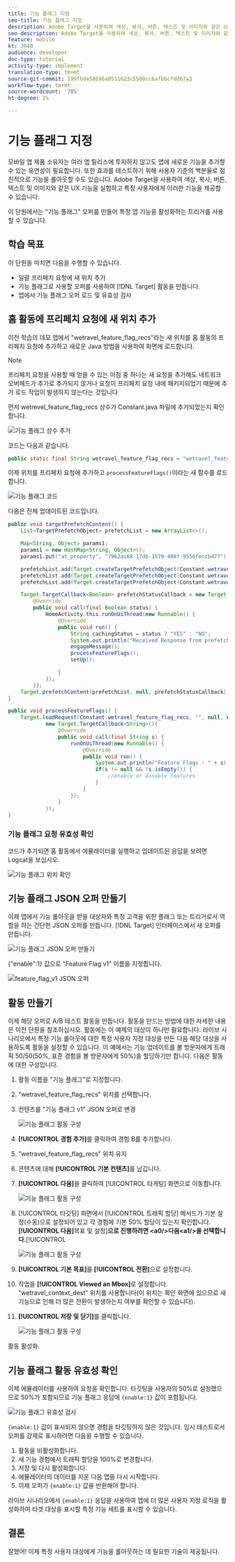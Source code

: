 ```yaml
---
title: 기능 플래그 지정
seo-title: 기능 플래그 지정
description: Adobe Target을 사용하여 색상, 복사, 버튼, 텍스트 및 이미지와 같은 UX 기능을 실험하고 특정 사용자에게 이러한 기능을 제공할 수 있습니다.
seo-description: Adobe Target을 사용하여 색상, 복사, 버튼, 텍스트 및 이미지와 같은 UX 기능을 실험하고 특정 사용자에게 이러한 기능을 제공할 수 있습니다.
feature: mobile
kt: 3040
audience: developer
doc-type: tutorial
activity-type: implement
translation-type: tm+mt
source-git-commit: 199fbde58696a0511623c5500cc6afbbcfdd67a3
workflow-type: tm+mt
source-wordcount: '785'
ht-degree: 1%

---
```



# 기능 플래그 지정

모바일 앱 제품 소유자는 여러 앱 릴리스에 투자하지 않고도 앱에 새로운 기능을 추가할 수 있는 유연성이 필요합니다. 또한 효과를 테스트하기 위해 사용자 기준의 백분율로 점진적으로 기능을 롤아웃할 수도 있습니다. Adobe Target을 사용하여 색상, 복사, 버튼, 텍스트 및 이미지와 같은 UX 기능을 실험하고 특정 사용자에게 이러한 기능을 제공할 수 있습니다.

이 단원에서는 &quot;기능 플래그&quot; 오퍼를 만들어 특정 앱 기능을 활성화하는 트리거를 사용할 수 있습니다.

## 학습 목표

이 단원을 마치면 다음을 수행할 수 있습니다.

* 일괄 프리페치 요청에 새 위치 추가
* 기능 플래그로 사용할 오퍼를 사용하여 [!DNL Target] 활동을 만듭니다.
* 앱에서 기능 플래그 오퍼 로드 및 유효성 검사

## 홈 활동에 프리페치 요청에 새 위치 추가

이전 학습의 데모 앱에서 &quot;wetravel_feature_flag_recs&quot;라는 새 위치를 홈 활동의 프리페치 요청에 추가하고 새로운 Java 방법을 사용하여 화면에 로드합니다.

>[!NOTE]
>
>프리페치 요청을 사용할 때 얻을 수 있는 이점 중 하나는 새 요청을 추가해도 네트워크 오버헤드가 추가로 추가되지 않거나 요청이 프리페치 요청 내에 패키지되었기 때문에 추가 로드 작업이 발생하지 않는다는 것입니다

먼저 wetrevel_feature_flag_recs 상수가 Constant.java 파일에 추가되었는지 확인합니다.

![기능 플래그 상수 추가](assets/feature_flag_constant.jpg)

코드는 다음과 같습니다.

```java
public static final String wetravel_feature_flag_recs = "wetravel_feature_flag_recs";
```

이제 위치를 프리페치 요청에 추가하고 `processFeatureFlags()`이라는 새 함수를 로드합니다.

![기능 플래그 코드](assets/feature_flag_code.jpg)

다음은 전체 업데이트된 코드입니다.

```java
public void targetPrefetchContent() {
    List<TargetPrefetchObject> prefetchList = new ArrayList<>();

    Map<String, Object> params1;
    params1 = new HashMap<String, Object>();
    params1.put("at_property", "7962ac68-17db-1579-408f-9556feccb477");

    prefetchList.add(Target.createTargetPrefetchObject(Constant.wetravel_engage_home, params1));
    prefetchList.add(Target.createTargetPrefetchObject(Constant.wetravel_engage_search, params1));
    prefetchList.add(Target.createTargetPrefetchObject(Constant.wetravel_feature_flag_recs, params1));

    Target.TargetCallback<Boolean> prefetchStatusCallback = new Target.TargetCallback<Boolean>() {
        @Override
        public void call(final Boolean status) {
            HomeActivity.this.runOnUiThread(new Runnable() {
                @Override
                public void run() {
                    String cachingStatus = status ? "YES" : "NO";
                    System.out.println("Received Response from prefetch : " + cachingStatus);
                    engageMessage();
                    processFeatureFlags();
                    setUp();

                }
            });
        }};
    Target.prefetchContent(prefetchList, null, prefetchStatusCallback);
}

public void processFeatureFlags() {
    Target.loadRequest(Constant.wetravel_feature_flag_recs, "", null, null, null,
            new Target.TargetCallback<String>(){
                @Override
                public void call(final String s) {
                    runOnUiThread(new Runnable() {
                        @Override
                        public void run() {
                            System.out.println("Feature Flags : " + s);
                            if(s != null && !s.isEmpty()) {
                                //enable or disable features
                            }
                        }
                    });
                }
            });
}
```

### 기능 플래그 요청 유효성 확인

코드가 추가되면 홈 활동에서 에뮬레이터를 실행하고 업데이트된 응답을 보려면 Logcat을 보십시오.

![기능 플래그 위치 확인](assets/feature_flag_code_logcat.jpg)

## 기능 플래그 JSON 오퍼 만들기

이제 앱에서 기능 롤아웃을 받을 대상자와 특정 고객을 위한 플래그 또는 트리거로서 역할을 하는 간단한 JSON 오퍼를 만듭니다. [!DNL Target] 인터페이스에서 새 오퍼를 만듭니다.

![기능 플래그 JSON 오퍼 만들기](assets/feature_flag_json_offer.jpg)

{&quot;enable&quot;:1} 값으로 &quot;Feature Flag v1&quot; 이름을 지정합니다.

![feature_flag_v1 JSON 오퍼](assets/feature_flag_json_name.jpg)

## 활동 만들기

이제 해당 오퍼로 A/B 테스트 활동을 만듭니다. 활동을 만드는 방법에 대한 자세한 내용은 이전 단원을 참조하십시오. 활동에는 이 예제의 대상이 하나만 필요합니다. 라이브 시나리오에서 특정 기능 롤아웃에 대한 특정 사용자 지정 대상을 만든 다음 해당 대상을 사용하도록 활동을 설정할 수 있습니다. 이 예에서는 기능 업데이트를 볼 방문자에게 트래픽 50/50(50%, 표준 경험을 볼 방문자에게 50%)을 할당하기만 합니다. 다음은 활동에 대한 구성입니다.

1. 활동 이름을 &quot;기능 플래그&quot;로 지정합니다.
1. &quot;wetravel_feature_flag_recs&quot; 위치를 선택합니다.
1. 컨텐츠를 &quot;기능 플래그 v1&quot; JSON 오퍼로 변경

   ![기능 플래그 활동 구성](assets/feature_flag_activity.jpg)

1. **[!UICONTROL 경험 추가]**&#x200B;를 클릭하여 경험 B를 추가합니다.
1. &quot;wetravel_feature_flag_recs&quot; 위치 유지
1. 콘텐츠에 대해 **[!UICONTROL 기본 컨텐츠]**&#x200B;를 남깁니다.
1. **[!UICONTROL 다음]**&#x200B;을 클릭하여 [!UICONTROL 타게팅] 화면으로 이동합니다.

   ![기능 플래그 활동 구성](assets/feature_flag_activity_2.jpg)

1. [!UICONTROL 타깃팅] 화면에서 [!UICONTROL 트래픽 할당] 메서드가 기본 설정(수동)으로 설정되어 있고 각 경험에 기본 50% 할당이 있는지 확인합니다. **[!UICONTROL 다음]**&#x200B;목표 및 설정&#x200B;]**으로 진행하려면 &lt;a0/>다음&lt;a1/>을 선택합니다.**[!UICONTROL 

   ![기능 플래그 활동 구성](assets/feature_flag_activity_3.jpg)

1. **[!UICONTROL 기본 목표]**&#x200B;를 **[!UICONTROL 전환]**&#x200B;으로 설정합니다.
1. 작업을 **[!UICONTROL Viewed an Mbox]**&#x200B;로 설정합니다. &quot;wetravel_context_dest&quot; 위치를 사용합니다(이 위치는 확인 화면에 있으므로 새 기능으로 인해 더 많은 전환이 발생하는지 여부를 확인할 수 있습니다).
1. **[!UICONTROL 저장 및 닫기]**&#x200B;를 클릭합니다.

   ![기능 플래그 활동 구성](assets/feature_flag_activity_4.jpg)

활동 활성화.

## 기능 플래그 활동 유효성 확인

이제 에뮬레이터를 사용하여 요청을 확인합니다. 타깃팅을 사용자의 50%로 설정했으므로 50%가 포함되므로 기능 플래그 응답에 `{enable:1}` 값이 포함됩니다.

![기능 플래그 유효성 검사](assets/feature_flag_validation.jpg)

`{enable:1}` 값이 표시되지 않으면 경험을 타깃팅하지 않은 것입니다. 임시 테스트로서 오퍼를 강제로 표시하려면 다음을 수행할 수 있습니다.

1. 활동을 비활성화합니다.
1. 새 기능 경험에서 트래픽 할당을 100%로 변경합니다.
1. 저장 및 다시 활성화합니다.
1. 에뮬레이터의 데이터를 지운 다음 앱을 다시 시작합니다.
1. 이제 오퍼가 `{enable:1}` 값을 반환해야 합니다.

라이브 시나리오에서 `{enable:1}` 응답을 사용하여 앱에 더 많은 사용자 지정 로직을 활성화하여 타겟 대상을 표시할 특정 기능 세트를 표시할 수 있습니다.

## 결론

잘했어! 이제 특정 사용자 대상에게 기능을 롤아웃하는 데 필요한 기술이 제공됩니다.

